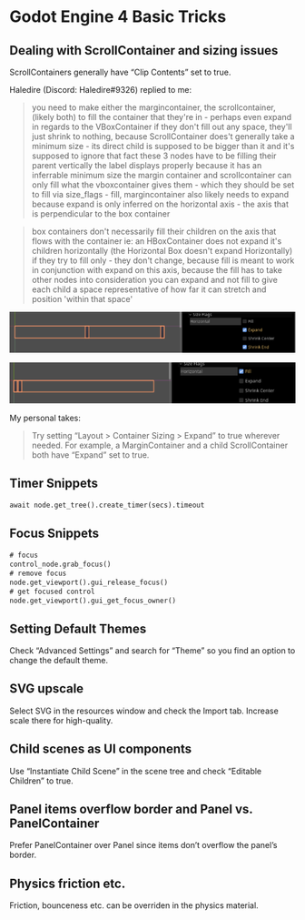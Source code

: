 # Godot Engine 4 Basic Tricks

## Dealing with ScrollContainer and sizing issues

ScrollContainers generally have “Clip Contents” set to true.

Haledire (Discord: Haledire#9326) replied to me:

> you need to make either the margincontainer, the scrollcontainer, (likely both) to fill the container that they're in - perhaps even expand in regards to the VBoxContainer
if they don't fill out any space, they'll just shrink to nothing, because ScrollContainer does't generally take a minimum size - its direct child is supposed to be bigger than it and it's supposed to ignore that fact
these 3 nodes have to be filling their parent vertically
the label displays properly because it has an inferrable minimum size
the margin container and scrollcontainer can only fill what the vboxcontainer gives them - which they should be set to fill via size_flags - fill, margincontainer also likely needs to expand because expand is only inferred on the horizontal axis - the axis that is perpendicular to the box container

> box containers don't necessarily fill their children on the axis that flows with the container
ie:  an HBoxContainer does not expand it's children horizontally (the Horizontal Box doesn't expand Horizontally)
if they try to fill only - they don't change, because fill is meant to work in conjunction with expand on this axis, because the fill has to take other nodes into consideration
you can expand and not fill to give each child a space representative of how far it can stretch and position 'within that space'

![1](img/scrolling-1.png)

![2](img/scrolling-2.png)

My personal takes:

> Try setting “Layout > Container Sizing > Expand” to true wherever needed. For example, a MarginContainer and a child ScrollContainer both have “Expand” set to true.

## Timer Snippets

```gdscript
await node.get_tree().create_timer(secs).timeout
```

## Focus Snippets

```gdscript
# focus
control_node.grab_focus()
# remove focus
node.get_viewport().gui_release_focus()
# get focused control
node.get_viewport().gui_get_focus_owner()
```

## Setting Default Themes

Check “Advanced Settings” and search for “Theme” so you find an option to change the default theme.

## SVG upscale

Select SVG in the resources window and check the Import tab. Increase scale there for high-quality.

## Child scenes as UI components

Use “Instantiate Child Scene” in the scene tree and check “Editable Children” to true.

## Panel items overflow border and Panel vs. PanelContainer

Prefer PanelContainer over Panel since items don’t overflow the panel’s border.

## Physics friction etc.

Friction, bounceness etc. can be overriden in the physics material.
